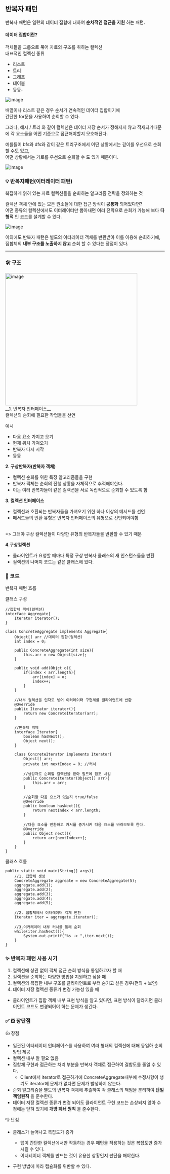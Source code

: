 ## 반복자 패턴
반복자 패턴은 일련의 데이터 집합에 대하여 __순차적인 접근을 지원__ 하는 패턴.
<br>
#### 데이터 집합이란?
객체들을 그룹으로 묶어 자료의 구조를 취하는 컬렉션
<br>
대표적인 컬렉션 종류
- 리스트
- 트리
- 그래프
- 테이블
- 등등..

![image](https://github.com/spaaaams/boook/assets/51051548/10df7286-db33-4ab2-9723-c19d32d8769d)

배열이나 리스트 같은 경우 순서가 연속적인 데이터 집합이기에<br>
간단한 for문을 사용하여 순회할 수 있다.<br>

그러나, 해시 / 트리 와 같이 컬렉션은 데이터 저장 순서가 정해지지 않고 
적재되기때문에 각 요소들을 어떤 기준으로 접근해야할지 모호해진다.

예를들어 bfs와 dfs와 같이 같은 트리구조에서 어떤 상황에서는 깊이를 우선으로 순회할 수도 있고,<br>
어떤 상황에서는 가로를 우선으로 순회할 수 도 있기 때문이다.
<br>

![image](https://github.com/spaaaams/boook/assets/51051548/c6784642-0655-4ed8-8ebc-7603e02852bd)


### 💡 반복자패턴(이터레이터 패턴)
복잡하게 얽혀 있는 자료 컬렉션들을 순회하는 알고리즘 전략을 정의하는 것

컬렉션 객체 안에 있는 모든 원소들에 대한 접근 방식이 __공통화__ 되어있다면?<br>
어떤 종류의 컬렉션에서도 이터레이터만 뽑아내면 여러 전략으로 순회가 가능해 보다 __다형적__ 인 코드를 설계할 수 있다.

![image](https://github.com/spaaaams/boook/assets/51051548/6946c1bd-47d6-43db-8afb-cb527e19fb7b)


이외에도 반복자 패턴은 별도의 이터레이터 객체를 반환받아 이를 이용해 순회하기에,
집합체의 __내부 구조를 노출하지 않고__ 순회 할 수 있다는 장점이 있다.

--- 
### 🛠️ 구조
<img width="417" alt="image" src="https://github.com/spaaaams/boook/assets/51051548/e15daf6c-9a13-4d48-b7aa-ed3e02702e63">

<br>
__1. 반복자 인터페이스__ <br>
컬렉션의 순회에 필요한 작업들을 선언
<br>

예시
- 다음 요소 가지고 오기
- 현재 위치 가져오기
- 반복자 다시 시작
- 등등

__2. 구상반복자(반복자 객체)__ <br>
- 컬렉션 순회를 위한 특정 알고리즘들을 구현
- 반복자 객체는 순회의 진행 상황을 자체적으로 추적해야한다.
- 이는 여러 반복자들이 같은 컬렉션을 서로 독립적으로 순회할 수 있도록 함

__3. 컬렉션 인터페이스__ <br>

- 컬렉션과 호환되는 반복자들을 가져오기 위한 하나 이상의 메서드를 선언
- 메서드들의 반환 유형은 반복자 인터페이스의 유형으로 선언되어야함
 <br>
 => 그래야 구상 컬렉션들이 다양한 유형의 반복자들을 반환할 수 있기 때문

__4.구상컬렉션__ <br>
- 클라이언트가 요청할 때마다 특정 구상 반복자 클래스의 새 인스턴스들을 반환
- 컬렉션의 나머지 코드는 같은 클래스에 있다.

### 👾 코드
반복자 패턴 흐름

클래스 구성
```
//집합채 객체(컬렉션)
interface Aggregate{
    Iterator iterator();
}

class ConcreteAggregate implements Aggregate{
    Object[] arr //데이터 집합(컬렉션)
    int index = 0;

    public ConcreteAggregate(int size){
        this.arr = new Object[size];
    }

    public void add(Objct o){
        if(index < arr.length){
            arr[index] = o;
            index++;
        }
    }

    //내부 컬렉션을 인자로 넣어 이터레이터 구현체를 클라이언트에 반환
    @Override
    public Iterator iterator(){
        return new ConcreteIterator(arr);
    }
    
    //반복체 객체
    interface Iterator{
        boolean hasNext();
        Object next();
    }

    class ConcreteIterator implements Iterator{
        Object[] arr;
        private int nextIndex = 0; //커서

        //생성자로 순회할 컬렉션을 받아 필드에 참조 시킴
        public ConcreteIterator(Object[] arr){
            this.arr = arr;
        }

        //순회할 다음 요소가 있는지 true/false
        @Override
        public boolean hasNext(){
            return nextIndex < arr.length;
        }

        //다음 요소를 반환하고 커서를 증가시켜 다음 요소를 바라보도록 한다.
        @Override
        public Object next(){
            return arr[nextIndex++];
        }
    }
}
```

클래스 흐름
```
public static void main(String[] args){
    //1. 집합체 생성
    ConcreteAggregate aggreate = new ConcreteAggregate(5);
    aggregate.add(1);
    aggregate.add(2);
    aggregate.add(3);
    aggregate.add(4);
    aggregate.add(5);

    //2. 집합체에서 이터레이터 객체 반환
    Iterator iter = aggregate.iterator();

    //3.이커레이터 내부 커서를 통해 순회
    while(iter.hasNext()){
        System.out.printf("%s -> ",iter.next());
    }
}
```

### ✨ 반복자 패턴 사용 시기
1. 컬렉션에 상관 없이 객체 접근 순회 방식을 통일하고자 할 때
2. 컬렉션을 순회하는 다양한 방법을 지원하고 싶을 때
3. 컬렉션의 복잡한 내부 구조를 클라이언트로 부터 숨기고 싶은 경우(편의 + 보안)
4. 데이터 저장 컬렉션 종류가 변경 가능성 있을 때
- 클라이언트가 집합 객체 내부 표현 방식을 알고 있다면, 표현 방식이 달라지면 클라이언트 코드도 변경되어야 하는 문제가 생긴다.

### ✅ ❎ 장단점
👍 장점
- 일관된 이터레이터 인터페이스를 사용하여 여러 형태의 컬렉션에 대해 동일하 순회 방법 제공
- 컬렉션 내부 알 필요 없음
- 집합체 구현과 접근하는 처리 부분을 반복자 객체로 접근하여 결합도를 줄일 수 있다.
    - Client에서 iterator로 접근하기에 ConcreteAggregate내부에 수정사항이 생겨도 iterator에 문제가 없다면 문제가 발생하지 않는다.
- 순회 알고리즘을 별도의 반복자 객체에 추출하여 각 클래스의 책임을 분리하여 __단일책임원칙__ 을 준수한다.
- 데이터 저장 컬렉션 종류가 변경 되어도 클라이언트 구현 코드는 손상되지 않아 수정에는 닫혀 있기에 __개방 폐쇄 원칙__ 을 준수한다.

👎 단점
- 클래스가 늘어나고 복잡도가 증가
    - 앱이 간단한 컬렉션에서만 작동하는 경우 패턴을 적용하는 것은 복잡도만 증가시킬 수 있다.
    - 이터레이터 객체를 만드는 것이 유용한 상황인지 판단을 해야한다.

- 구현 방법에 따라 캡슐화를 위반할 수 있다.
